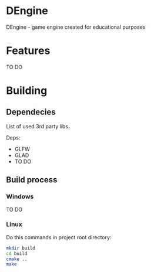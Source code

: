 # DEngine
DEngine - game engine created for educational purposes

# Features
TO DO

# Building
## Dependecies
List of used 3rd party libs.

Deps:
- GLFW
- GLAD
- TO DO

## Build process
### Windows
TO DO

### Linux
Do this commands in project root directory:
```sh
mkdir build
cd build
cmake ..
make
```